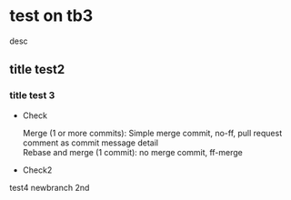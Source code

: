 # test on tb3
desc

## title test2
### title test 3
- Check

   Merge (1 or more commits): Simple merge commit, no-ff, pull request comment as commit message detail  
   Rebase and merge (1 commit): no merge commit, ff-merge

+ Check2

test4 newbranch
2nd
